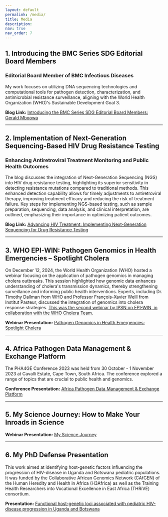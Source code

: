 ```yaml
---
layout: default
permalink: /media/
title: Media
description:
nav: true
nav_order: 7
---
```


## **1. Introducing the BMC Series SDG Editorial Board Members**

### **Editorial Board Member of BMC Infectious Diseases**
My work focuses on utilizing DNA sequencing technologies and computational tools for pathogen detection, characterization, and antimicrobial resistance surveillance, aligning with the World Health Organization (WHO)'s Sustainable Development Goal 3.

**Blog Link:** [Introducing the BMC Series SDG Editorial Board Members: Gerald Mboowa](https://blogs.biomedcentral.com/bmcseriesblog/2022/01/14/introducing-the-bmc-series-sdg-editorial-board-members-gerald-mboowa/)

---

## **2. Implementation of Next-Generation Sequencing-Based HIV Drug Resistance Testing**

### **Enhancing Antiretroviral Treatment Monitoring and Public Health Outcomes**
The blog discusses the integration of Next-Generation Sequencing (NGS) into HIV drug resistance testing, highlighting its superior sensitivity in detecting resistance mutations compared to traditional methods. This enhanced detection capability allows for timely adjustments to antiretroviral therapy, improving treatment efficacy and reducing the risk of treatment failure. Key steps for implementing NGS-based testing, such as sample preparation, sequencing, data analysis, and clinical interpretation, are outlined, emphasizing their importance in optimizing patient outcomes.

**Blog Link:** [Advancing HIV Treatment: Implementing Next-Generation Sequencing for Drug Resistance Testing](https://microbiologysociety.org/blog/implementation-of-next-generation-sequencing-based-hiv-drug-resistance-testing-enhancing-antiretroviral-treatment-monitoring-and-public-health-outcomes.html)

---

## **3. WHO EPI-WIN: Pathogen Genomics in Health Emergencies – Spotlight Cholera**


On December 12, 2024, the World Health Organization (WHO) hosted a webinar focusing on the application of pathogen genomics in managing cholera outbreaks. This session highlighted how genomic data enhances understanding of cholera's transmission dynamics, thereby strengthening surveillance and informing public health interventions. Experts, including Dr. Timothy Dallman from WHO and Professor François-Xavier Weill from Institut Pasteur, discussed the integration of genomics into cholera response strategies. <a href='https://www.who.int/news-room/events/detail/2024/12/12/default-calendar/who-epi-win-webinar-pathogen-genomics-in-health-emergencies-spotlight-cholera'>This was the second webinar by IPSN on EPI-WIN, in collaboration with the WHO Cholera Team</a>.

**Webinar Presentation:** [Pathogen Genomics in Health Emergencies: Spotlight Cholera](https://www.youtube.com/watch?v=7ZJbfTpNkfc)

---

## **4. Africa Pathogen Data Management & Exchange Platform**

The PHA4GE Conference 2023 was held from 30 October - 1 November 2023 at Cavalli Estate, Cape Town, South Africa. The conference explored a range of topics that are crucial to public health and genomics.

**Conference Presentation:** [Africa Pathogen Data Management & Exchange Platform](https://www.youtube.com/watch?v=7ZJbfTpNkfc)

---

## **5. My Science Journey: How to Make Your Inroads in Science**

**Webinar Presentation:** [My Science Journey](https://www.youtube.com/watch?v=lUumnB5JS60)

---

## **6. My PhD Defense Presentation**

This work aimed at identifying host-genetic factors influencing the progression of HIV-disease in Uganda and Botswana pediatric populations. It was funded by the Collaborative African Genomics Network (CAfGEN) of the Human Heredity and Health in Africa (H3Africa) as well as the Training Health Researchers into Vocational Excellence in East Africa (THRiVE) consortium.

**Presentation:** [Functional host-genetic loci associated with pediatric HIV-disease progression in Uganda and Botswana](https://www.youtube.com/watch?v=nAXN6JNu8Ng)
